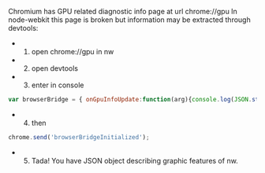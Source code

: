 Chromium has GPU related diagnostic info page at url chrome://gpu
In node-webkit this page is broken but information may be extracted through devtools:

* 1. open chrome://gpu in nw
* 2. open devtools
* 3. enter in console
```javascript
var browserBridge = { onGpuInfoUpdate:function(arg){console.log(JSON.stringify(arg,null,1));}};
```
* 4. then
```javascript
chrome.send('browserBridgeInitialized');
```
* 5. Tada! You have JSON object describing graphic features of nw.

